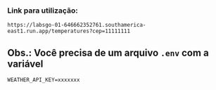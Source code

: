### Link para utilização:
`
    https://labsgo-01-646662352761.southamerica-east1.run.app/temperatures?cep=11111111
`

## Obs.: Você precisa de um arquivo `.env` com a variável
`
WEATHER_API_KEY=xxxxxxx
`
